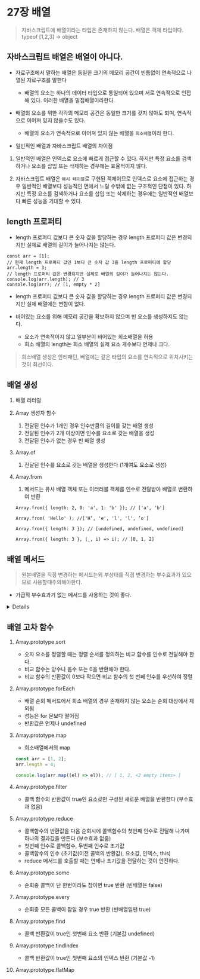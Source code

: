 # 27장 배열

> 자바스크립트에 배열이라는 타입은 존재하지 않는다. 배열은 객체 타입이다. typeof [1,2,3] -> object

## 자바스크립트 배열은 배열이 아니다.

- 자료구조에서 말하는 배열은 동일한 크기의 메모리 공간이 빈틈없이 연속적으로 나열된 자료구조를 말한다
  - 배열의 요소는 하나의 데이터 타입으로 통일되어 있으며 서로 연속적으로 인접해 있다. 이러한 배열을 밀집배열이라한다.
- 배열의 요소를 위한 각각의 메모리 공간은 동일한 크기를 갖지 않아도 되며, 연속적으로 이어져 있지 않을수도 있다.

  - 배열의 요소가 연속적으로 이어져 있지 않는 배열을 `희소배열`이라 한다.

- 일반적인 배열과 자바스크립트 배열의 차이점

1. 일반적인 배열은 인덱스로 요소에 빠르게 접근할 수 있다. 하지만 특정 요소를 검색하거나 요소를 삽입 또는 삭제하는 경우에는 효율적이지 않다.

1. 자바스크립트 배열은 `해시 테이블`로 구현된 객체이므로 인덱스로 요소에 접근하는 경우 일반적인 배열보다 성능적인 면에서 느릴 수밖에 없는 구조적인 단점이 있다. 하지만 특정 요소를 검색하거나 요소를 삽입 또는 삭제하는 경우에는 일반적인 배열보다 빠른 성능을 기대할 수 있다.

## length 프로퍼티

- length 프로퍼티 값보다 큰 숫자 값을 할당하는 경우 length 프로퍼티 값은 변경되지만 실제로 배열의 길이가 늘어나지는 않는다.

```JS
const arr = [1];
// 현재 length 프로퍼티 값인 1보다 큰 숫자 값 3을 length 프로퍼티에 할당
arr.length = 3;
// length 프로퍼티 값은 변경되지만 실제로 배열의 길이가 늘어나지는 않는다.
console.log(arr.length); // 3
console.log(arr); // [1, empty * 2]
```

- length 프로퍼티 값보다 큰 숫자 값을 할당하는 경우 length 프로퍼티 값은 변경되지만 실제 배열에는 변함이 없다.
- 비어있는 요소를 위해 메모리 공간을 확보하지 않으며 빈 요소를 생성하지도 않는다.

  - 요소가 연속적이지 않고 일부분이 비어있는 희소배열을 허용
  - 희소 배열의 length는 희소 배열의 실제 요소 개수보다 언제나 크다.

> 희소배열 생성은 안티패턴, 배열에는 같은 타입의 요소를 연속적으로 위치시키는 것이 최선이다.

## 배열 생성

1. 배열 리터럴
1. Array 생성자 함수
   1. 전달된 인수가 1개인 경우 인수만큼의 길이를 갖는 배열 생성
   1. 전달된 인수가 2개 이상이면 인수를 요소로 갖는 배열을 생성
   1. 전달된 인수가 없는 경우 빈 배열 생성
1. Array.of
   1. 전달된 인수를 요소로 갖는 배열을 생성한다 (1개여도 요소로 생성)
1. Array.from

   1. 메서드는 유사 배열 객체 또는 이터러블 객체를 인수로 전달받아 배열로 변환하여 반환

   ```JS
   Array.from({ length: 2, 0: 'a', 1: 'b' }); // ['a', 'b']

   Array.from( 'Hello' ); //['H‘, 'e', 'l', 'l', ’o']

   Array.from({ length: 3 }); // [undefined, undefined, undefined]

   Array.from({ length: 3 }, (_, i) => i); // [0, 1, 2]
   ```

## 배열 메서드

> 원본배열을 직접 변경하는 메서드는외 부상태를 직접 변경하는 부수효과가 있으므로 사용할때주의해야한다.

- 가급적 부수효과기 없는 메서드를 사용하는 것이 좋다.
<details>

1. Array.isArray (Array 생성자 함수의 정적 메서드)

   - 전달된 인수가 배열이면 true 아니면 false 반환

1. Array.prototype.indexOf

1. Array.prototype.push (부수효과 O)

   - 마지막 요소로 추가할 요소가 하나뿐이라면 push 메서드를 사용하지 않고 length 프로퍼티를 사용하여 배열의 마지막에 요소 추가 하는것이 더 빠르다

1. Array.prototype.pop (부수효과 O)

   - 원본 배열이 빈 배열이면 undefined를 반환한다.

1. Array.prototype.unshift (부수효과 O)

   - 인수로 전달받은 모든 값을 원본 배열의 선두에 요소로 추가하고 변경된 length 프로퍼티 값을 반환한다.

1. Array.prototype.shift (부수효과 O)

   - 원본 배열에서 첫 번째 요소를 제거하고 제거한 요소를 반환한다

1. Array.prototype.concat

   - 인수로 전달된 값들(배열 또는 원시값)을 원본 배열의 마지막 요소로 추가한 새로운 배열을 반환한다.
   - 인수로 전달한 값이 배열인 경우 배열을 해체하여 새로운 배열의 요소로 추가한다

1. Array.prototype.splice (부수효과 O)

   - 원본 배열의 중간에 요소를 추가하거나 제거
   - arr.splice(시작인덱스, 제거할 개수, 추가할 요소들)
     - 세번째 인수 없으면 제거하기만 한다.

1. Array.prototype.slice

   - 인수로 전달된 범위(첫번째 인수 부터 마지막 인수 - 1 까지)의 요소들을 복사하여 배열로 반환한다.
   - 첫번째 파라미터가 음수인경우 배열의 끝에서의 인덱스를 나타낸다 ex) slice(-2) 배열의 마지막 두개의 요소를 복사하여 배열로 반환
   - 두번째 파라미터 생략시 기본값은 배열 length

1. Array.prototype.join
1. Array.prototype.reverse (부수효과 O)
1. Array.prototype.fill (부수효과 O)
1. Array.prototype.includes

   - 두번째 파라미터 : 검색을 시작할 인덱스(음수일 경우 length 값과 합친 인덱스부터 검색)

1. Array.prototype.flat
   - 인수로 전달된 수만큼 재귀젹으로 배열 평탄화
   - 인수 기본값 1 , 인수가 Infinity 일 경우 모든 중첩배열 평탄화
   </details>

## 배열 고차 함수

1. Array.prototype.sort

   - 숫자 요소를 정렬할 때는 정렬 순서를 정의하는 비교 함수를 인수로 전달해야 한다.
   - 비교 함수는 양수나 음수 또는 0을 반환해야 한다.
   - 비교 함수의 반환값이 0보다 작으면 비교 함수의 첫 번째 인수를 우선하여 정렬

1. Array.prototype.forEach

   - 배열 순회 메서드에서 희소 배열의 경우 존재하지 않는 요소는 순회 대상에서 제외됨
   - 성능은 for 문보다 떨어짐
   - 반환값은 언제나 undefined

1. Array.prototype.map

   - 희소배열에서의 map

   ```js
   const arr = [1, 2];
   arr.length = 4;

   console.log(arr.map((el) => el)); // [ 1, 2, <2 empty items> ]
   ```

1. Array.prototype.filter
   - 콜백 함수의 반환값이 true인 요소로만 구성된 새로운 배열을 반환한다 (부수효과 없음)
1. Array.prototype.reduce

   - 콜백함수의 반환값을 다음 순회시에 콜백함수의 첫번째 인수로 전달해 나가며 하나의 결과값을 만든다 (부수효과 없음)
   - 첫번째 인수로 콜백함수, 두번째 인수로 초기값
   - 콜백함수의 인수 (초기값(이전 콜백의 반환값), 요소값, 인덱스, this)
   - reduce 메서드를 호출할 때는 언제나 초기값을 전달하는 것이 안전하다.

1. Array.prototype.some
   - 순회중 콜백이 단 한번이라도 참이면 true 반환 (빈배열은 false)
1. Array.prototype.every
   - 순회중 모든 콜백이 참일 경우 true 반환 (빈배열일땐 true)
1. Array.prototype.find
   - 콜백 반환값이 true인 첫번째 요소 반환 (기본값 undefined)
1. Array.prototype.tindIndex
   - 콜백 반환값이 true인 첫번째 요소의 인덱스 반환 (기본값 -1)
1. Array.prototype.flatMap
